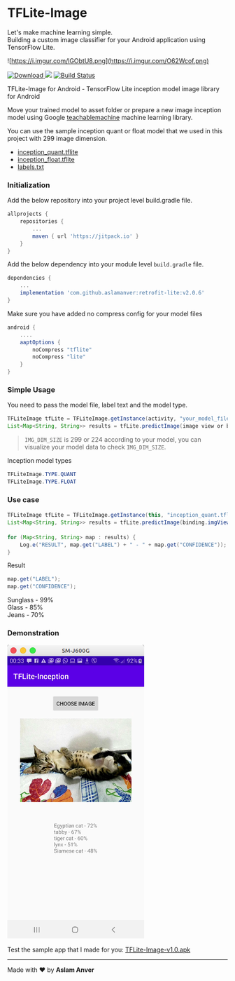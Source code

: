 # TFLite-Image
Let's make machine learning simple. <br/>
Building a custom image classifier for your Android application using TensorFlow Lite.

![https://i.imgur.com/lGObtU8.png](https://i.imgur.com/O62Wcof.png)

[ ![Download](https://api.bintray.com/packages/aslam/android/tflite-image/images/download.svg) ](https://bintray.com/aslam/android/tflite-image) [![](https://jitpack.io/v/aslamanver/tflite-image.svg)](https://jitpack.io/#aslamanver/tflite-image) [![Build Status](https://travis-ci.com/aslamanver/tflite-image.svg?branch=master)](https://travis-ci.com/aslamanver/tflite-image)

TFLite-Image for Android - TensorFlow Lite inception model image library for Android

Move your trained model to asset folder or prepare a new image inception model using Google [teachablemachine](https://teachablemachine.withgoogle.com) machine learning library.

You can use the sample inception quant or float model that we used in this project with 299 image dimension.

- [inception_quant.tflite](https://github.com/aslamanver/tflite-image/blob/master/app/src/main/assets/inception_quant.tflite)
- [inception_float.tflite](https://github.com/aslamanver/tflite-image/blob/master/app/src/main/assets/inception_float.tflite)
- [labels.txt](https://github.com/aslamanver/tflite-image/blob/master/app/src/main/assets/labels.txt)<br/>

### Initialization

Add the below repository into your project level build.gradle file.

```gradle
allprojects {
    repositories {
        ...
        maven { url 'https://jitpack.io' }
    }
}
```

Add the below dependency into your module level `build.gradle` file.

```gradle
dependencies {
    ...
    implementation 'com.github.aslamanver:retrofit-lite:v2.0.6'
}
```

Make sure you have added no compress config for your model files
```gradle
android {
    ....
    aaptOptions {
        noCompress "tflite"
        noCompress "lite"
    }
}
```

### Simple Usage

You need to pass the model file, label text and the model type.

```java
TFLiteImage tfLite = TFLiteImage.getInstance(activity, "your_model_file.tflite", "labels.txt", TFLiteImage.TYPE.QUANT, IMG_DIM_SIZE);
List<Map<String, String>> results = tfLite.predictImage(image view or bitmap image);
```
> `IMG_DIM_SIZE` is 299 or 224 according to your model, you can visualize your model data to check `IMG_DIM_SIZE`.

Inception model types
```java
TFLiteImage.TYPE.QUANT
TFLiteImage.TYPE.FLOAT
```

### Use case

```java
TFLiteImage tfLite = TFLiteImage.getInstance(this, "inception_quant.tflite", "labels.txt", TFLiteImage.TYPE.QUANT);
List<Map<String, String>> results = tfLite.predictImage(binding.imgView);

for (Map<String, String> map : results) {
    Log.e("RESULT", map.get("LABEL") + " - " + map.get("CONFIDENCE"));
}
```

Result

```java
map.get("LABEL");
map.get("CONFIDENCE");
```

Sunglass - 99% <br/>
Glass - 85% <br/>
Jeans - 70% <br/>

### Demonstration
[![Screenshot](/screenshots/1.png)](/screenshots/1.png)

Test the sample app that I made for you: [TFLite-Image-v1.0.apk](https://drive.google.com/file/d/1YFNNx25bvUhahTkaL_TrRV3MLaQCXedT/view?usp=sharing)

<hr/>

Made with ❤️ by <b>Aslam Anver</b>

